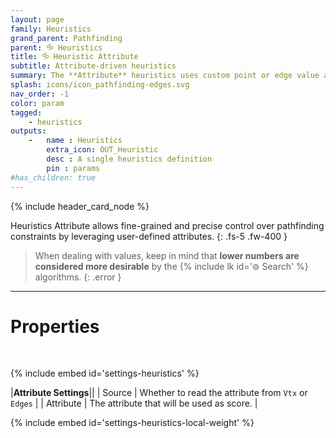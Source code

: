 ```yaml
---
layout: page
family: Heuristics
grand_parent: Pathfinding
parent: 🝰 Heuristics
title: 🝰 Heuristic Attribute
subtitle: Attribute-driven heuristics
summary: The **Attribute** heuristics uses custom point or edge value as raw score.
splash: icons/icon_pathfinding-edges.svg
nav_order: -1
color: param
tagged:
    - heuristics
outputs:
    -   name : Heuristics
        extra_icon: OUT_Heuristic
        desc : A single heuristics definition
        pin : params
#has_children: true
---
```


{% include header_card_node %}

Heuristics Attribute allows fine-grained and precise control over pathfinding constraints by leveraging user-defined attributes.
{: .fs-5 .fw-400 } 

>When dealing with values, keep in mind that **lower numbers are considered more desirable** by the {% include lk id='⊚ Search' %} algorithms.
{: .error }

---
# Properties
<br>

{% include embed id='settings-heuristics' %}

|**Attribute Settings**||
| Source     | Whether to read the attribute from `Vtx` or `Edges` |
| Attribute     | The attribute that will be used as score. |

{% include embed id='settings-heuristics-local-weight' %}
